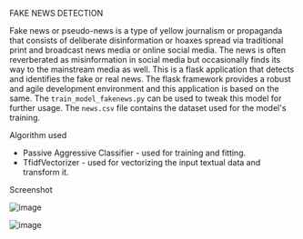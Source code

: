 FAKE NEWS DETECTION


Fake news or pseudo-news is a type of yellow journalism or propaganda that consists of deliberate disinformation or hoaxes spread via traditional print and broadcast news media or online social media. 
The news is often reverberated as misinformation in social media but occasionally finds its way to the mainstream media as well. 
This is a flask application that detects and identifies the fake or real news. The flask framework provides a robust and agile development environment and this application is based on the same. 
The `train_model_fakenews.py` can be used to tweak this model for further usage. The `news.csv` file contains the dataset used for the model's training. 


Algorithm used


* Passive Aggressive Classifier - used for training and fitting.
* TfidfVectorizer - used for vectorizing the input textual data and transform it.

 Screenshot

 ![image](https://github.com/Gadgetsbee/FakeNews/assets/71700069/25386b2d-a628-4f49-8bf6-4d75051a86a1)

 ![image](https://github.com/Gadgetsbee/FakeNews/assets/71700069/369b7cef-5174-4ac1-a217-82eabeb0f7ff)

